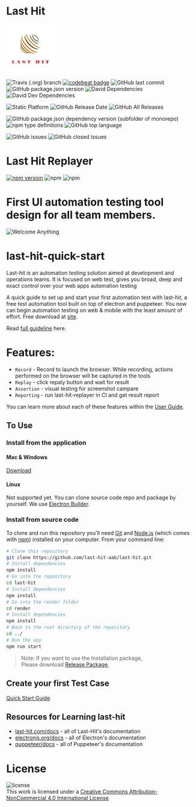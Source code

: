 # Last Hit  

![Last Hit  logo](icons/128x128.png)

![Travis (.org) branch](https://img.shields.io/travis/last-hit-aab/last-hit/master)
[![codebeat badge](https://codebeat.co/badges/f3316c83-a06b-4307-b50a-3af48fab9ac3)](https://codebeat.co/projects/github-com-last-hit-aab-last-hit-master)
![GitHub last commit](https://img.shields.io/github/last-commit/last-hit-aab/last-hit)
![GitHub package.json version](https://img.shields.io/github/package-json/v/last-hit-aab/last-hit)
![David Dependencies](https://img.shields.io/david/last-hit-aab/last-hit)
![David Dev Dependencies](https://img.shields.io/david/dev/last-hit-aab/last-hit)

![Static Platform](https://img.shields.io/badge/platform-osx%20%7C%20windows-green)
![GitHub Release Date](https://img.shields.io/github/release-date/last-hit-aab/last-hit) 
![GitHub All Releases](https://img.shields.io/github/downloads/last-hit-aab/last-hit/total)

![GitHub package.json dependency version (subfolder of monorepo)](https://img.shields.io/github/package-json/dependency-version/last-hit-aab/last-hit/puppeteer)
![npm type definitions](https://img.shields.io/npm/types/typescript)
![GitHub top language](https://img.shields.io/github/languages/top/last-hit-aab/last-hit)

![GitHub issues](https://img.shields.io/github/issues/last-hit-aab/last-hit)
![GitHub closed issues](https://img.shields.io/github/issues-closed/last-hit-aab/last-hit)

# Last Hit Replayer
[![npm version](https://badge.fury.io/js/last-hit-replayer.svg)](https://badge.fury.io/js/last-hit-replayer)
![npm](https://img.shields.io/npm/dw/last-hit-replayer)
![npm](https://img.shields.io/npm/dm/last-hit-replayer)

# First UI automation testing tool design for all team members.
![Welcome Anything](https://img.shields.io/badge/welcome-anything-orange)

# last-hit-quick-start

Last-hit is an automation testing solution aimed at development and operations teams.
It is focused on web test, gives you broad, deep and exact control over your web apps automation testing

A quick guide to set up and start your first automation test with last-hit, a free test automation tool built on top of electron and puppeteer. You now can begin automation testing on web & mobile with the least amount of effort. Free download at [site](https://www.last-hit.com).

Read [full guideline](https://last-hit.com/tutorial/) here.

# Features:

- `Record` - Record to launch the browser. While recording, actions performed on the browser will be captured in the tools 
- `Replay` - click repaly button and wait for result 
- `Assertion` - visual testing for screenshot campare
- `Reporting` - run last-hit-replayer in CI and get result report 

You can learn more about each of these features within the [User Guide](https://last-hit.com/tutorial/).

## To Use

### Install from the application

#### Mac & Windows
[Download](https://github.com/last-hit-aab/last-hit/releases)

#### Linux

Not supported yet. You can clone source code repo and package by yourself. We use [Electron Builder](https://www.electron.build/).

### Install from source code 

To clone and run this repository you'll need [Git](https://git-scm.com) and [Node.js](https://nodejs.org/en/download/) (which comes with [npm](http://npmjs.com)) installed on your computer. From your command line:

```bash
# Clone this repository
git clone https://github.com/last-hit-aab/last-hit.git
# Install dependencies
npm install
# Go into the repository
cd last-hit
# Install dependencies
npm install
# Go into the render folder
cd render
# Install dependencies
npm install
# Back to the root directory of the repository
cd ../
# Run the app
npm run start
```

> Note: If you want to use the Installation package,  
> Please download [Release Package](https://github.com/last-hit-aab/last-hit/releases),  




## Create your first Test Case


[Quick Start Guide](https://last-hit.com/quick-start-guide)


## Resources for Learning last-hit

- [last-hit.com/docs](https://last-hit.com/tutorial/) - all of Last-Hit's documentation
- [electronjs.org/docs](https://electronjs.org/docs) - all of Electron's documentation
- [puppeteer/docs](https://pptr.dev/) - all of Puppeteer's documentation



# License
![license](https://i.creativecommons.org/l/by-nc/4.0/88x31.png)  
This work is licensed under a [Creative Commons Attribution-NonCommercial 4.0 International License](http://creativecommons.org/licenses/by-nc/4.0/)

